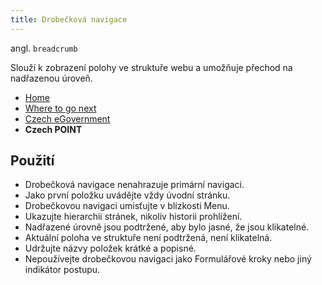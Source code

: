 ```yaml
---
title: Drobečková navigace
---
```


<script setup>
import DocumentationLinks from '../.vitepress/theme/components/DocumentationLinks.vue'
</script>

angl. `breadcrumb`<br>

Slouží k zobrazení polohy ve struktuře webu a umožňuje přechod na nadřazenou úroveň.

<div class="sample-content">
    <gov-breadcrumbs wcag-label="You are in the following level">
        <ul>
            <li>
                <gov-icon type="basic" name="chevron-right"></gov-icon>
                <a href="#">Home</a>
            </li>
            <li>
                <gov-icon type="basic" name="chevron-right"></gov-icon>
                <a href="#">Where to go next</a>
            </li>
            <li>
                <gov-icon type="basic" name="chevron-right"></gov-icon>
                <a href="#">Czech eGovernment</a>
            </li>
            <li>
                <gov-icon type="basic" name="chevron-right"></gov-icon>
                <strong>Czech POINT</strong>
            </li>
        </ul>
    </gov-breadcrumbs>
</div>

<DocumentationLinks
    storybookUrl="/storybook/?path=/docs/components-breadcrumbs--docs"
    documentationUrl="/komponenty/dokumentace/gov-breadcrumbs" />

## Použití
- Drobečková navigace nenahrazuje primární navigaci.
- Jako první položku uvádějte vždy úvodní stránku.
- Drobečkovou navigaci umisťujte v blízkosti Menu.
- Ukazujte hierarchii stránek, nikoliv historii prohlížení.
- Nadřazené úrovně jsou podtržené, aby bylo jasné, že jsou klikatelné.
- Aktuální poloha ve struktuře není podtržená, není klikatelná.
- Udržujte názvy položek krátké a popisné.
- Nepoužívejte drobečkovou navigaci jako Formulářové kroky nebo jiný indikátor postupu.
